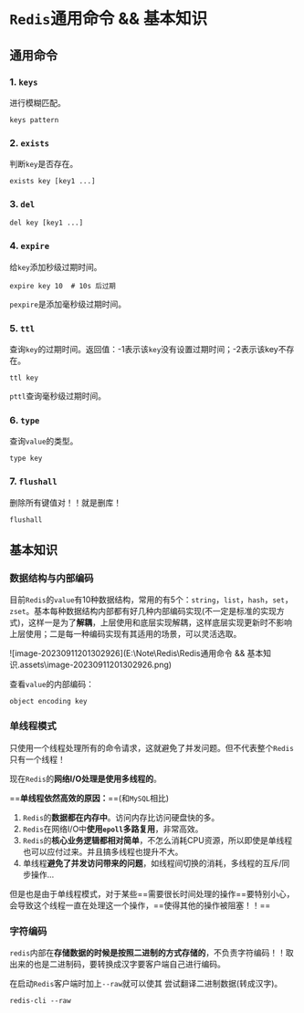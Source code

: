 # `Redis`通用命令 && 基本知识

## 通用命令

### 1. `keys`

进行模糊匹配。

```shell
keys pattern
```

### 2. `exists`

判断`key`是否存在。

```shell
exists key [key1 ...]
```

### 3. `del`

```shell
del key [key1 ...]
```

### 4. `expire`

给`key`添加秒级过期时间。

```shell
expire key 10  # 10s 后过期
```

`pexpire`是添加毫秒级过期时间。

### 5. `ttl`

查询`key`的过期时间。返回值：-1表示该`key`没有设置过期时间；-2表示该key不存在。

```shell
ttl key
```

`pttl`查询毫秒级过期时间。

### 6. `type`

查询`value`的类型。

```shell
type key
```

### 7. `flushall`

删除所有键值对！！就是删库！

```shell
flushall
```



## 基本知识

### 数据结构与内部编码

目前`Redis`的`value`有10种数据结构，常用的有5个：`string`，`list`，`hash`，`set`，`zset`。基本每种数据结构内部都有好几种内部编码实现(不一定是标准的实现方式)，这样一是为了**解耦**，上层使用和底层实现解耦，这样底层实现更新时不影响上层使用；二是每一种编码实现有其适用的场景，可以灵活选取。

![image-20230911201302926](E:\Note\Redis\Redis通用命令 && 基本知识.assets\image-20230911201302926.png)

查看`value`的内部编码：

```shell
object encoding key
```

### 单线程模式

只使用一个线程处理所有的命令请求，这就避免了并发问题。但不代表整个`Redis`只有一个线程！

现在`Redis`的**网络I/O处理是使用多线程的**。

==**单线程依然高效的原因：**==(和`MySQL`相比)

1. `Redis`的**数据都在内存中**。访问内存比访问硬盘快的多。
2. `Redis`在网络I/O中**使用`epoll`多路复用**，非常高效。
3. `Redis`的**核心业务逻辑都相对简单**，不怎么消耗CPU资源，所以即使是单线程也可以应付过来。并且搞多线程也提升不大。
4. 单线程**避免了并发访问带来的问题**，如线程间切换的消耗，多线程的互斥/同步操作...

但是也是由于单线程模式，对于某些==需要很长时间处理的操作==要特别小心，会导致这个线程一直在处理这一个操作，==使得其他的操作被阻塞！！==

### 字符编码

`redis`内部在**存储数据的时候是按照二进制的方式存储的**，不负责字符编码！！取出来的也是二进制码，要转换成汉字要客户端自己进行编码。

在启动`Redis`客户端时加上`--raw`就可以使其 尝试翻译二进制数据(转成汉字)。

```shell
redis-cli --raw
```











